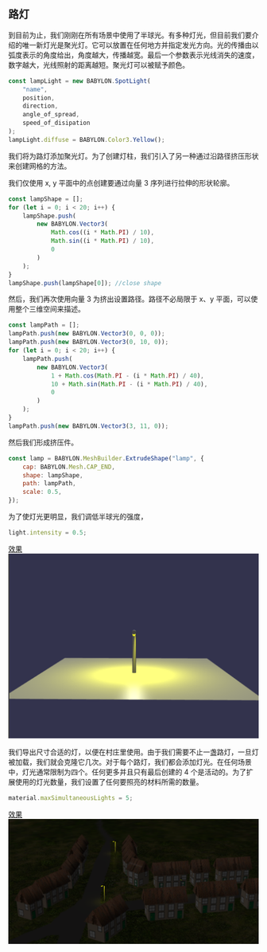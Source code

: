 ## 路灯

到目前为止，我们刚刚在所有场景中使用了半球光。有多种灯光，但目前我们要介绍的唯一新灯光是聚光灯。它可以放置在任何地方并指定发光方向。光的传播由以弧度表示的角度给出，角度越大，传播越宽。最后一个参数表示光线消失的速度，数字越大，光线照射的距离越短。聚光灯可以被赋予颜色。

```javascript
const lampLight = new BABYLON.SpotLight(
    "name",
    position,
    direction,
    angle_of_spread,
    speed_of_disipation
);
lampLight.diffuse = BABYLON.Color3.Yellow();
```

我们将为路灯添加聚光灯。为了创建灯柱，我们引入了另一种通过沿路径挤压形状来创建网格的方法。

我们仅使用 x, y 平面中的点创建要通过向量 3 序列进行拉伸的形状轮廓。

```javascript
const lampShape = [];
for (let i = 0; i < 20; i++) {
    lampShape.push(
        new BABYLON.Vector3(
            Math.cos((i * Math.PI) / 10),
            Math.sin((i * Math.PI) / 10),
            0
        )
    );
}
lampShape.push(lampShape[0]); //close shape
```

然后，我们再次使用向量 3 为挤出设置路径。路径不必局限于 x、y 平面，可以使用整个三维空间来描述。

```javascript
const lampPath = [];
lampPath.push(new BABYLON.Vector3(0, 0, 0));
lampPath.push(new BABYLON.Vector3(0, 10, 0));
for (let i = 0; i < 20; i++) {
    lampPath.push(
        new BABYLON.Vector3(
            1 + Math.cos(Math.PI - (i * Math.PI) / 40),
            10 + Math.sin(Math.PI - (i * Math.PI) / 40),
            0
        )
    );
}
lampPath.push(new BABYLON.Vector3(3, 11, 0));
```

然后我们形成挤压件。

```javascript
const lamp = BABYLON.MeshBuilder.ExtrudeShape("lamp", {
    cap: BABYLON.Mesh.CAP_END,
    shape: lampShape,
    path: lampPath,
    scale: 0.5,
});
```

为了使灯光更明显，我们调低半球光的强度，

```javascript
light.intensity = 0.5;
```

[效果](https://playground.babylonjs.com/#4G38H4#6)
![Alt text](image.png)

我们导出尺寸合适的灯，以便在村庄里使用。由于我们需要不止一盏路灯，一旦灯被加载，我们就会克隆它几次。对于每个路灯，我们都会添加灯光。在任何场景中，灯光通常限制为四个。任何更多并且只有最后创建的 4 个是活动的。为了扩展使用的灯光数量，我们设置了任何要照亮的材料所需的数量。

```javascript
material.maxSimultaneousLights = 5;
```

[效果](https://playground.babylonjs.com/#KBS9I5#94)
![Alt text](image-1.png)

